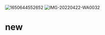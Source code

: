 ![1650644552652](https://user-images.githubusercontent.com/101251464/164877825-0f718391-5c5c-4b20-bb5e-c0065d2c8f8b.jpg)
![IMG-20220422-WA0032](https://user-images.githubusercontent.com/101251464/164877837-b2f6eec8-e583-4e6b-843f-1e44ed00505d.jpg)
# new
